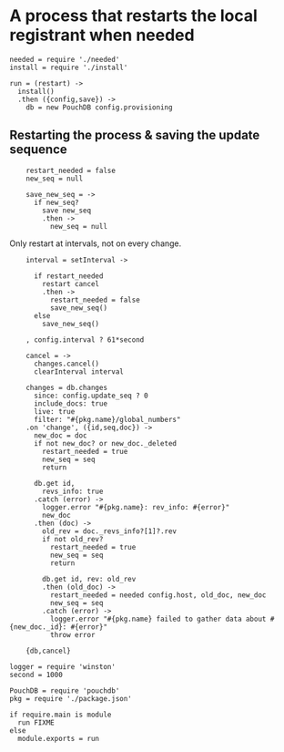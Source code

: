 A process that restarts the local registrant when needed
========================================================

    needed = require './needed'
    install = require './install'

    run = (restart) ->
      install()
      .then ({config,save}) ->
        db = new PouchDB config.provisioning

Restarting the process & saving the update sequence
---------------------------------------------------

        restart_needed = false
        new_seq = null

        save_new_seq = ->
          if new_seq?
            save new_seq
            .then ->
              new_seq = null

Only restart at intervals, not on every change.

        interval = setInterval ->

          if restart_needed
            restart cancel
            .then ->
              restart_needed = false
              save_new_seq()
          else
            save_new_seq()

        , config.interval ? 61*second

        cancel = ->
          changes.cancel()
          clearInterval interval

        changes = db.changes
          since: config.update_seq ? 0
          include_docs: true
          live: true
          filter: "#{pkg.name}/global_numbers"
        .on 'change', ({id,seq,doc}) ->
          new_doc = doc
          if not new_doc? or new_doc._deleted
            restart_needed = true
            new_seq = seq
            return

          db.get id,
            revs_info: true
          .catch (error) ->
            logger.error "#{pkg.name}: rev_info: #{error}"
            new_doc
          .then (doc) ->
            old_rev = doc._revs_info?[1]?.rev
            if not old_rev?
              restart_needed = true
              new_seq = seq
              return

            db.get id, rev: old_rev
            .then (old_doc) ->
              restart_needed = needed config.host, old_doc, new_doc
              new_seq = seq
            .catch (error) ->
              logger.error "#{pkg.name} failed to gather data about #{new_doc._id}: #{error}"
              throw error

        {db,cancel}

    logger = require 'winston'
    second = 1000

    PouchDB = require 'pouchdb'
    pkg = require './package.json'

    if require.main is module
      run FIXME
    else
      module.exports = run
